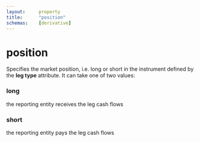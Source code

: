 ```yaml
---
layout:     property
title:      "position"
schemas:    [derivative]
---
```


# position
Specifies the market position, i.e. long or short in the instrument defined by the **leg type** attribute. It can take one of two values:

### long
the reporting entity receives the leg cash flows

### short
the reporting entity pays the leg cash flows
